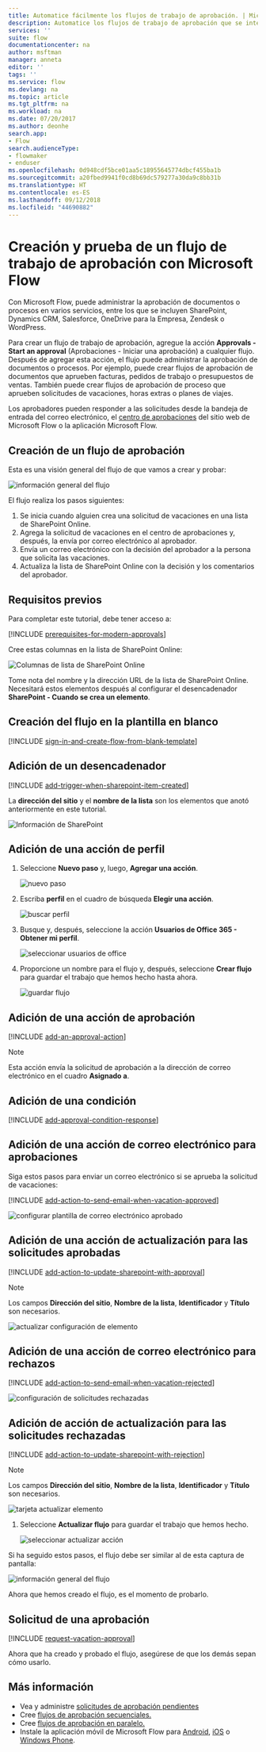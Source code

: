 ```yaml
---
title: Automatice fácilmente los flujos de trabajo de aprobación. | Microsoft Docs
description: Automatice los flujos de trabajo de aprobación que se integran con SharePoint, Dynamics CRM, Salesforce, One Drive para la Empresa, Zendesk o WordPress.
services: ''
suite: flow
documentationcenter: na
author: msftman
manager: anneta
editor: ''
tags: ''
ms.service: flow
ms.devlang: na
ms.topic: article
ms.tgt_pltfrm: na
ms.workload: na
ms.date: 07/20/2017
ms.author: deonhe
search.app:
- Flow
search.audienceType:
- flowmaker
- enduser
ms.openlocfilehash: 0d948cdf5bce01aa5c18955645774dbcf455ba1b
ms.sourcegitcommit: a20fbed9941f0cd8b69dc579277a30da9c8bb31b
ms.translationtype: HT
ms.contentlocale: es-ES
ms.lasthandoff: 09/12/2018
ms.locfileid: "44690882"
---
```

# <a name="create-and-test-an-approval-workflow-with-microsoft-flow"></a>Creación y prueba de un flujo de trabajo de aprobación con Microsoft Flow

Con Microsoft Flow, puede administrar la aprobación de documentos o procesos en varios servicios, entre los que se incluyen SharePoint, Dynamics CRM, Salesforce, OneDrive para la Empresa, Zendesk o WordPress.

Para crear un flujo de trabajo de aprobación, agregue la acción **Approvals - Start an approval** (Aprobaciones - Iniciar una aprobación) a cualquier flujo. Después de agregar esta acción, el flujo puede administrar la aprobación de documentos o procesos. Por ejemplo, puede crear flujos de aprobación de documentos que aprueben facturas, pedidos de trabajo o presupuestos de ventas. También puede crear flujos de aprobación de proceso que aprueben solicitudes de vacaciones, horas extras o planes de viajes.

Los aprobadores pueden responder a las solicitudes desde la bandeja de entrada del correo electrónico, el [centro de aprobaciones](https://flow.microsoft.com/manage/approvals/received/) del sitio web de Microsoft Flow o la aplicación Microsoft Flow.

## <a name="create-an-approval-flow"></a>Creación de un flujo de aprobación
Esta es una visión general del flujo de que vamos a crear y probar:

   ![información general del flujo](./media/modern-approvals/create-flow-overview.png)

El flujo realiza los pasos siguientes:

1. Se inicia cuando alguien crea una solicitud de vacaciones en una lista de SharePoint Online.
2. Agrega la solicitud de vacaciones en el centro de aprobaciones y, después, la envía por correo electrónico al aprobador.
3. Envía un correo electrónico con la decisión del aprobador a la persona que solicita las vacaciones.
4. Actualiza la lista de SharePoint Online con la decisión y los comentarios del aprobador.

## <a name="prerequisites"></a>Requisitos previos
Para completar este tutorial, debe tener acceso a:

[!INCLUDE [prerequisites-for-modern-approvals](includes/prerequisites-for-modern-approvals.md)]

Cree estas columnas en la lista de SharePoint Online:

   ![Columnas de lista de SharePoint Online](./media/modern-approvals/sharepoint-list-fields.png)

Tome nota del nombre y la dirección URL de la lista de SharePoint Online. Necesitará estos elementos después al configurar el desencadenador **SharePoint - Cuando se crea un elemento**.

## <a name="create-your-flow-from-the-blank-template"></a>Creación del flujo en la plantilla en blanco
[!INCLUDE [sign-in-and-create-flow-from-blank-template](includes/sign-in-and-create-flow-from-blank-template.md)]

## <a name="add-a-trigger"></a>Adición de un desencadenador

[!INCLUDE [add-trigger-when-sharepoint-item-created](includes/add-trigger-when-sharepoint-item-created.md)]

La **dirección del sitio** y el **nombre de la lista** son los elementos que anotó anteriormente en este tutorial.

![Información de SharePoint](./media/modern-approvals/select-sharepoint-site-info.png)

## <a name="add-a-profile-action"></a>Adición de una acción de perfil

1. Seleccione **Nuevo paso** y, luego, **Agregar una acción**.
   
    ![nuevo paso](./media/modern-approvals/select-sharepoint-add-action.png)
2. Escriba **perfil** en el cuadro de búsqueda **Elegir una acción**.
   
    ![buscar perfil](./media/modern-approvals/search-for-profile.png)
3. Busque y, después, seleccione la acción **Usuarios de Office 365 - Obtener mi perfil**.
   
    ![seleccionar usuarios de office](./media/modern-approvals/select-my-profile.png)
4. Proporcione un nombre para el flujo y, después, seleccione **Crear flujo** para guardar el trabajo que hemos hecho hasta ahora.
   
    ![guardar flujo](./media/modern-approvals/save.png)

## <a name="add-an-approval-action"></a>Adición de una acción de aprobación

[!INCLUDE [add-an-approval-action](includes/add-an-approval-action.md)]

> [!NOTE]
> Esta acción envía la solicitud de aprobación a la dirección de correo electrónico en el cuadro **Asignado a**.
>
>

## <a name="add-a-condition"></a>Adición de una condición

[!INCLUDE [add-approval-condition-response](includes/add-approval-condition-response.md)]

## <a name="add-an-email-action-for-approvals"></a>Adición de una acción de correo electrónico para aprobaciones

Siga estos pasos para enviar un correo electrónico si se aprueba la solicitud de vacaciones:

[!INCLUDE [add-action-to-send-email-when-vacation-approved](includes/add-action-to-send-email-when-vacation-approved.md)]

   ![configurar plantilla de correo electrónico aprobado](./media/sequential-modern-approvals/yes-email-config.png)

## <a name="add-an-update-action-for-approved-requests"></a>Adición de una acción de actualización para las solicitudes aprobadas

[!INCLUDE [add-action-to-update-sharepoint-with-approval](includes/add-action-to-update-sharepoint-with-approval.md)]

> [!NOTE]
> Los campos **Dirección del sitio**, **Nombre de la lista**, **Identificador** y **Título** son necesarios.
>
>

![actualizar configuración de elemento](./media/modern-approvals/configure-update-item.png)

## <a name="add-an-email-action-for-rejections"></a>Adición de una acción de correo electrónico para rechazos

[!INCLUDE [add-action-to-send-email-when-vacation-rejected](includes/add-action-to-send-email-when-vacation-rejected.md)]

![configuración de solicitudes rechazadas](./media/modern-approvals/configure-rejected-email.png)

## <a name="add-update-action-for-rejected-requests"></a>Adición de acción de actualización para las solicitudes rechazadas

[!INCLUDE [add-action-to-update-sharepoint-with-rejection](includes/add-action-to-update-sharepoint-with-rejection.md)]

   > [!NOTE]
   > Los campos **Dirección del sitio**, **Nombre de la lista**, **Identificador** y **Título** son necesarios.
   >
   >

![tarjeta actualizar elemento](./media/modern-approvals/configure-update-item-no.png)

1. Seleccione **Actualizar flujo** para guardar el trabajo que hemos hecho.
   
    ![seleccionar actualizar acción](./media/modern-approvals/update.png)

Si ha seguido estos pasos, el flujo debe ser similar al de esta captura de pantalla:

![información general del flujo](./media/modern-approvals/completed-flow.png)

Ahora que hemos creado el flujo, es el momento de probarlo.

## <a name="request-an-approval"></a>Solicitud de una aprobación

[!INCLUDE [request-vacation-approval](includes/request-vacation-approval.md)]

Ahora que ha creado y probado el flujo, asegúrese de que los demás sepan cómo usarlo.

## <a name="learn-more"></a>Más información

* Vea y administre [solicitudes de aprobación pendientes](approve-reject-requests.md)
* Cree [flujos de aprobación secuenciales.](sequential-modern-approvals.md)
* Cree [flujos de aprobación en paralelo.](parallel-modern-approvals.md)
* Instale la aplicación móvil de Microsoft Flow para [Android](https://aka.ms/flowmobiledocsandroid), [iOS](https://aka.ms/flowmobiledocsios) o [Windows Phone](https://aka.ms/flowmobilewindows).
